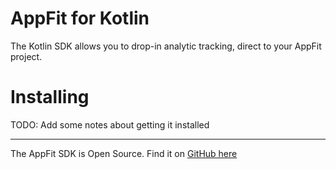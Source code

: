 # AppFit for Kotlin

The Kotlin SDK allows you to drop-in analytic tracking, direct to your AppFit project.

# Installing

TODO: Add some notes about getting it installed

---

The AppFit SDK is Open Source. Find it on [GitHub here](https://github.com/uptech/appfit-kotlin-sdk)
